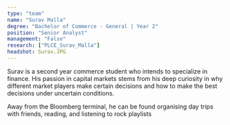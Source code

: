 ```yaml
---
type: "team"
name: "Surav Malla"
degree: "Bachelor of Commerce - General | Year 2"
position: "Senior Analyst"
management: "False"
research: ["PLCE_Surav_Malla"]
headshot: Surav.JPG
---
```


Surav is a second year commerce student who intends to specialize in finance. His passion in capital markets stems from his deep curiosity in why different market players make certain decisions and how to make the best decisions under uncertain conditions.

Away from the Bloomberg terminal, he can be found organising day trips with friends, reading, and listening to rock playlists